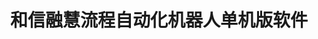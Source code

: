 ﻿---
id: 1946
title: "和信融慧流程自动化机器人单机版软件"
weight: 1946
version: "4.0.1.4"
updateTime: "2024-03-14T16:32:54"
debName: "http://app.loongapps.cn:8090/upload/file/com.homonia.standalone_4.0.1.4_loongarch64_20240314_143959.deb"
debSize: "488.6 MB"
command: "/opt/apps/com.homonia.standalone/files/bin/designer"
---
